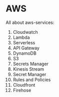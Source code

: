 # AWS

All about aws-services:

1. Cloudwatch
2. Lambda
3. Serverless
4. API Gateway
5. DynamoDB
6. S3
7. Secrets Manager
8. Kinesis Stream
9. Secret Manager
10. Rules and Policies
11. Cloudfront
12. Firehose
